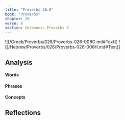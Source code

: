```yaml
---
title: "Proverbs 26:8"
book: "Proverbs"
chapter: 26
verse: 8
section: Solomonic Proverbs 2
---
```

![[/Greek/Proverbs/026/Proverbs-026-008G.md#Text]]
![[/Hebrew/Proverbs/026/Proverbs-026-008H.md#Text]]

## Analysis

#### Words

#### Phrases

#### Concepts

## Reflections

